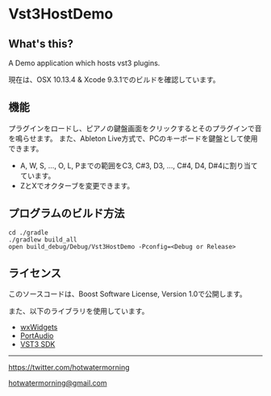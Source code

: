 # Vst3HostDemo

## What's this?

A Demo application which hosts vst3 plugins.

現在は、OSX 10.13.4 & Xcode 9.3.1でのビルドを確認しています。

## 機能

プラグインをロードし、ピアノの鍵盤画面をクリックするとそのプラグインで音を鳴らせます。
また、Ableton Live方式で、PCのキーボードを鍵盤として使用できます。

 * A, W, S, ..., O, L, Pまでの範囲をC3, C#3, D3, ..., C#4, D4, D#4に割り当てています。
 * ZとXでオクターブを変更できます。

## プログラムのビルド方法

```
cd ./gradle
./gradlew build_all
open build_debug/Debug/Vst3HostDemo -Pconfig=<Debug or Release>
```

## ライセンス

このソースコードは、Boost Software License, Version 1.0で公開します。

また、以下のライブラリを使用しています。

* [wxWidgets](http://www.wxwidgets.org/)
* [PortAudio](http://www.portaudio.com/)
* [VST3 SDK](https://github.com/steinbergmedia/vst3sdk)

-----

https://twitter.com/hotwatermorning

hotwatermorning@gmail.com
